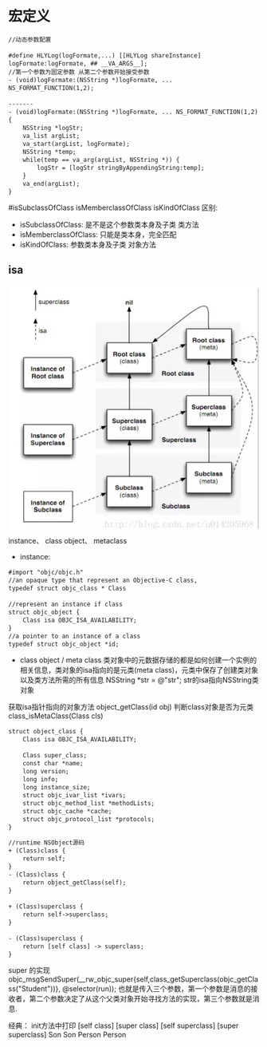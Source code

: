 # 宏定义
```
//动态参数配置

#define HLYLog(logFormate,...) [[HLYLog shareInstance] logFormate:logFormate, ## __VA_ARGS__];
//第一个参数为固定参数 从第二个参数开始接受参数
- (void)logFormate:(NSString *)logFormate, ... NS_FORMAT_FUNCTION(1,2);

-------
- (void)logFormate:(NSString *)logFormate, ... NS_FORMAT_FUNCTION(1,2) {
    NSString *logStr;
    va_list argList;
    va_start(argList, logFormate);
    NSString *temp;
    while(temp == va_arg(argList, NSString *)) {
        logStr = [logStr stringByAppendingString:temp];
    }
    va_end(argList);
}
```

#isSubclassOfClass isMemberclassOfClass  isKindOfClass 区别:
* isSubclassOfClass: 是不是这个参数类本身及子类 类方法
* isMemberclassOfClass: 只能是类本身，完全匹配
* isKindOfClass: 参数类本身及子类  对象方法

## isa 
![](media/15706938850994/15731098972912.jpg)
instance、 class object、 metaclass
* instance: 

```
#import "objc/objc.h" 
//an opaque type that represent an Objective-C class,
typedef struct objc_class * Class

//represent an instance if class 
struct objc_object {
    Class isa OBJC_ISA_AVAILABILITY;
}
//a pointer to an instance of a class
typedef struct objc_object *id;

```

* class object / meta class 
类对象中的元数据存储的都是如何创建一个实例的相关信息，类对象的isa指向的是元类(meta class)，元类中保存了创建类对象以及类方法所需的所有信息
NSString *str = @"str"; str的isa指向NSString类对象

获取isa指针指向的对象方法
object_getClass(id obj)
判断class对象是否为元类
class_isMetaClass(Class cls)

```
struct object_class {
    Class isa OBJC_ISA_AVAILABILITY;
    
    Class super_class;
    const char *name;
    long version;
    long info;
    long instance_size;
    struct objc_ivar_list *ivars;
    struct objc_method_list *methodLists;
    struct objc_cache *cache;
    struct objc_protocol_list *protocols;
}
```
 
```
//runtime NSObject源码
+ (Class)class {
    return self;
}
- (Class)class {
    return object_getClass(self);
}

+ (Class)superclass {
    return self->superclass;
}

- (Class)superclass {
    return [self class] -> superclass;
}
```

super 的实现 
objc_msgSendSuper(__rw_objc_super{self,class_getSuperclass(objc_getClass("Student"))}, @selector(run));
也就是传入三个参数，第一个参数是消息的接收者，第二个参数决定了从这个父类对象开始寻找方法的实现，第三个参数就是消息.

经典： init方法中打印
[self class] [super class] [self superclass] [super superclass]
    Son          Son            Person             Person